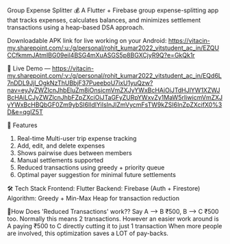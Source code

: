 Group Expense Splitter 💰
A Flutter + Firebase group expense-splitting app that tracks expenses, calculates balances, and minimizes settlement transactions using a heap-based DSA approach.

Downloadable APK link for live working on your Android: https://vitacin-my.sharepoint.com/:u:/g/personal/rohit_kumar2022_vitstudent_ac_in/EZQUCCfkmmJAtmIBG09eil4BSG4mXuASGS5p8BGXCjyR9Q?e=GkQk1r

🔗 Live Demo — https://vitacin-my.sharepoint.com/:v:/g/personal/rohit_kumar2022_vitstudent_ac_in/EQd6L7nDDL9Jjl_OgkNzThUBbjF37PueeboU7ixU1yuQzw?nav=eyJyZWZlcnJhbEluZm8iOnsicmVmZXJyYWxBcHAiOiJTdHJlYW1XZWJBcHAiLCJyZWZlcnJhbFZpZXciOiJTaGFyZURpYWxvZy1MaW5rIiwicmVmZXJyYWxBcHBQbGF0Zm9ybSI6IldlYiIsInJlZmVycmFsTW9kZSI6InZpZXcifX0%3D&e=qgIZ5T

🚀 Features
1. Real-time Multi-user trip expense tracking
2. Add, edit, and delete expenses
3. Shows pairwise dues between members
4. Manual settlements supported
5. Reduced transactions using greedy + priority queue
6. Optimal payer suggestion for minimal future settlements

🛠 Tech Stack
Frontend: Flutter
Backend: Firebase (Auth + Firestore)
Algorithm: Greedy + Min-Max Heap for transaction reduction

🤔How Does 'Reduced Transactions' work??
Say A --> B ₹500, B --> C ₹500 too. Normally this means 2 transactions.
However an easier work around is A paying ₹500 to C directly cutting it to just 1 transaction
When more people are involved, this optimization saves a LOT of pay-backs.


